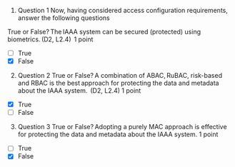 1. Question 1
Now, having considered access configuration requirements, answer the following questions 

True or False? The IAAA system can be secured (protected) using biometrics. (D2, L2.4) 
1 point

- [ ] True
- [x] False

2. Question 2
True or False? A combination of ABAC, RuBAC, risk-based and RBAC is the best approach for protecting the data and metadata about the IAAA system.  (D2, L2.4)
1 point

- [x] True
- [ ] False

3. Question 3
True or False? Adopting a purely MAC approach is effective for protecting the data and metadata about the IAAA system.
1 point

- [ ] True
- [x] False
